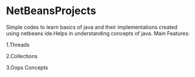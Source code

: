 # NetBeansProjects
Simple codes to learn basics of java and their implementations created using netbeans ide.Helps in understanding concepts of java.
Main Features:

1.Threads

2.Collections

3.Oops Concepts
